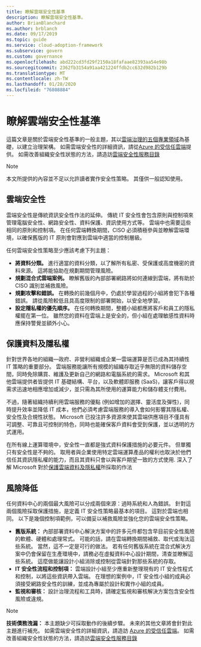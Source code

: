 ```yaml
---
title: 瞭解雲端安全性基準
description: 瞭解雲端安全性基準。
author: BrianBlanchard
ms.author: brblanch
ms.date: 09/17/2019
ms.topic: guide
ms.service: cloud-adoption-framework
ms.subservice: govern
ms.custom: governance
ms.openlocfilehash: abd222cd3fd29f2150a18fafaae82393aa54e98b
ms.sourcegitcommit: 2362fb3154a91aa421224ffdb2cc632d982b129b
ms.translationtype: MT
ms.contentlocale: zh-TW
ms.lasthandoff: 01/28/2020
ms.locfileid: "76808884"
---
```

# <a name="understand-the-cloud-security-baseline"></a>瞭解雲端安全性基準

這篇文章是關於雲端安全性基準的一般主題，其以[雲端治理的五個專業領域](../governance-disciplines.md)為基礎，以建立治理架構。 如需雲端安全性的詳細資訊，請從[Azure 的受信任雲端](https://azure.microsoft.com/overview/trusted-cloud)提供。 如需改善組織安全性狀態的方法，請造訪[雲端安全性服務目錄](https://www.microsoft.com/security/information-protection)

> [!NOTE]
> 本文所提供的內容並不足以允許讀者實作安全性策略。 其僅供一般認知使用。

## <a name="cloud-security"></a>雲端安全性

雲端安全性是傳統資訊安全性作法的延伸。 傳統 IT 安全性會包含原則與控制項來管理電腦安全性、網路安全性、資料保護、資訊使用方式等。 雲端中也需要這些相同的原則和控制項。 在任何雲端轉換期間，CISO 必須積極參與並瞭解雲端環境，以確保舊版的 IT 原則會對應到雲端中適當的控制層級。

任何雲端安全性策略至少應該考慮下列主題：

- **將資料分類。** 進行適當的資料分類，以了解所有私密、受保護或高度機密的資料來源。 這將能協助在規劃期間管理風險。
- **規劃混合式雲端案例。** 瞭解舊版的內部部署網路將如何連線到雲端，將有助於 CISO 識別並補救風險。
- **規劃攻擊和錯誤。** 在轉換的前幾個月中，仍處於學習過程的小組將會犯下各種錯誤。 請從風險較低且具高度限制的部署開始，以安全地學習。
- **設定隱私權的優先順序。** 在任何轉換期間，整體小組都應將客戶和員工的隱私權擺在第一位。 雖然您的資料在雲端上是安全的，但小組在處理敏感性資料時應保持警覺並額外小心。

## <a name="protecting-data-and-privacy"></a>保護資料及隱私權

針對世界各地的組織&mdash;政府、非營利組織或企業&mdash;雲端運算是否已成為其持續性 IT 策略的重要部分。 雲端服務能讓所有規模的組織存取近乎無限的資料儲存空間，同時免除購買、維護及更新自己的網路和電腦系統的需求。 Microsoft 和其他雲端提供者皆提供 IT 基礎結構、平台，以及軟體即服務 (SaaS)，讓客戶得以視需求迅速地相應增加或減少，並只需為其所使用的運算能力和儲存體支付費用。

不過，隨著組織持續利用雲端服務的優點 (例如增加的選擇、靈活度及彈性)，同時提升效率並降低 IT 成本，他們必須考慮雲端服務的導入會如何影響其隱私權、安全性及合規性狀態。 Microsoft 已投注許多資源來使其雲端供應項目不僅具有可調整、可靠且可控制的特色，同時也能確保客戶資料會受到保護，並以透明的方式運用。

在所有線上運算環境中，安全性一直都是強式資料保護措施的必要元件。 但單獨只有安全性是不夠的。 取用者與企業使用特定雲端運算產品的權利也取決於他們信任其資訊隱私權的能力，而且其資料只會以與客戶期望一致的方式使用. 深入了解 Microsoft 對於[保護雲端資料及隱私權](https://go.microsoft.com/fwlink/?LinkId=808242&clcid=0x409)所採取的作法

## <a name="risk-mitigation"></a>風險降低

任何資料中心的兩個最大風險可以分成兩個來源：過時系統和人為錯誤。 針對這兩個風險採取保護措施，是定義 IT 安全性策略最基本的項目。 這對於雲端也相同。 以下是幾個控制項範例，可以備妥以補救風險並強化您的雲端安全性策略。

- **舊版系統：** 內部部署資料中心解決方案中的許多元件都包含早目前安全性風險的軟體、硬體和處理常式。 可能的話，請在雲端轉換期間補救、取代或淘汰這些系統。 當然，這不一定是可行的做法。 若有任何舊版系統在混合式解決方案中仍會保留在生產環境中，請務必在虛擬資料中心設計期間，清查並瞭解這些系統。 這麼做能讓設計小組消除或控制從雲端針對那些系統的存取。
- **IT 安全性流程和控制項：** 雲端設計小組至少應重新整理現有的 IT 安全性程式和控制，以將這些資訊帶入雲端。 在理想的案例中，IT 安全性小組的成員必須接受網路安全性的訓練，並成為專屬於設計和實作小組的成員。
- **監視和審核：** 設計治理流程和工具時，請確定監視和審核解決方案包含安全性風險或違規。

> [!NOTE]
> **技術債務洩漏：** 本主題缺少可採取動作的後續步驟。 未來的其他文章將會針對此主題進行補充。 如需雲端安全性的詳細資訊，請造訪 [Azure 的受信任雲端](https://azure.microsoft.com/overview/trusted-cloud)。 如需改善組織安全性狀態的方法，請造訪[雲端安全性服務目錄](https://www.microsoft.com/security/information-protection)
